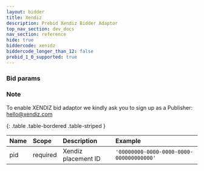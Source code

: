 ```yaml
---
layout: bidder
title: Xendiz
description: Prebid Xendiz Bidder Adaptor
top_nav_section: dev_docs
nav_section: reference
hide: true
biddercode: xenidz
biddercode_longer_than_12: false
prebid_1_0_supported: true
---
```


### Bid params

### Note
To enable XENDIZ bid adaptor we kindly ask you to sign up as a Publisher: hello@xendiz.com

{: .table .table-bordered .table-striped } 

| Name  | Scope    | Description         | Example |
| :---- | :------- | :------------------ | :------ |
| pid   | required | Xendiz placement ID | `'00000000-0000-0000-0000-000000000000'` |
